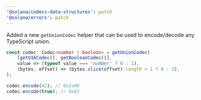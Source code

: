 ```yaml
---
'@solana/codecs-data-structures': patch
'@solana/errors': patch
---
```


Added a new `getUnionCodec` helper that can be used to encode/decode any TypeScript union.

```ts
const codec: Codec<number | boolean> = getUnionCodec(
    [getU16Codec(), getBooleanCodec()],
    value => (typeof value === 'number' ? 0 : 1),
    (bytes, offset) => (bytes.slice(offset).length > 1 ? 0 : 1),
);

codec.encode(42); // 0x2a00
codec.encode(true); // 0x01
```
